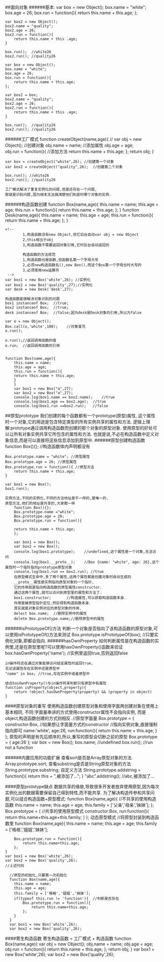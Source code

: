 ##面向对象
######基本:
    var box = new Object();
    box.name = "white";
    box.age = 26;
    box.run = function(){
    	return this.name + this.age;
    };

    var box2 = new Object();
    box2.name = "quality";
    box2.age = 26;
    box2.run = function(){
    	return this.name + this .age;
    }

    box.run();  //white26
    box2.run();	//quality26

    var box = new Object();
    box.name = "white";
    box.age = 26;
    box.run = function(){
    	return this.name + this.age;
    };

    var box2 = box;
    box2.name = "quality";
    box2.age = 26;
    box2.run = function(){
    	return this.name + this .age;
    }

    box.run();  //quality26
    box2.run();	//quality26
######工厂模式
    function createObject(name,age){  //
    	var obj = new Object();					//创建对象
    	obj.name = name;		//添加属性
    	obj.age = age;			
    	obj.run = function(){		//添加方法
    		return this.name + this.age;
    	};
    	return obj;
    }

    var box = createObject("white",26); //创建第一个对象
    var box2 = createObject("quality",26);  //创建第二个对象

    box.run(); //white26   
    box2.run(); //quality26

    工厂模式解决了重复实例化的问题,但是还存在一个问题,
    那就是识别问题,因为根本无法搞清楚他们到底时哪个对象的实例.
######构造函数创建
    function Box(name,age){
    	this.name = name;
    	this.age = age;
    	this.run = function(){
				return this.name + this.age;
    	};
    }
    function Desk(name,age){
    	this.name = name;
    	this.age = age;
    	this.run = function(){
				return this.name + this.age;
    	};
    }

    <!-- 
			1,构造函数没有new Object,但它后台自动var obj = new Object
			2,this相当于obj
			3,构造函数不需要返回对象引用,它时后台自动返回的
			
			构造函数的方法规范
			1,构造函数也是函数,但函数名第一个字母大写
			2,必须new构造函数名(),new Box(),而这个Box第一个字母也时大写的
			3,必须使用new运算符
     -->
    var box1 = new Box('white',26); //实例化
    var box2 = new Box('quality',27);//实例化
    var desk = new Desk('desk',27);

    构造函数能够解决对象识别的问题
    box1 instanceof Box;  //true;
    box2 instanceof Box;  //true;
    desk instanceof Box;  //false;因为desk是Desk对象的引用,所以为false

    var o = new Object();
    Box.call(o,'white',100);	//对象冒充
    o.run();

    o.run();//返回调用函数的值
    o.run;  //返回调用函数的引用


    function Box(name,age){
		this.name = name;
		this.age = age;
		this.run = function(){
		return this.name + this.age;
		}
		}
		var box1 = new Box("a",27);
		var box2 = new Box("a",27);
		console.log(box1.name == box2.name); 	//true
		console.log(box1.age == box2.age); 	//true
		console.log(box1.run ==box2.run); 	//false

##原型prototype
    我们创建的每个函数都有一个prototype(原型)属性,
    这个属性时一个对象,它的用途是包含特定类型的所有实例共享的属性和方法.
    逻辑上理解:prototype通过调用构造函数而创建的那个对象的原型对象.
    使用原型的好处可以让所有对象实例共享它所包含的属性和方法.
    也就是说,不必在构造函数中定义对象信息,而是可以直接将这些信息添加到原型中.
######原型创建构造函数
    function Box(){};  //构造函数体内声明都没有

    Box.prototype.name = "white"; //原型属性
    Box.prototype.age = 26; //原型属性
    Box.prototype.run = function(){	//原型方法
    	return this.name + this.age;
    }

    var box1 = new Box();
    box1.run();

    实例方法,不同的实例化,不同的方法地址是不一样的,是唯一的.
    原型方法,他们的地址是共享的,大家都一样
		function Box(){};
		Box.prototype.name ="white";
		Box.prototype.age = 26;
		Box.prototype.run = function(){

		return this.name + this.age;
		};

		var box1 = new Box();
		var box2 = new Box();
		console.log(box1.prototype); 	//undefined,这个属性是一个对象,无法访问
		console.log(box1.__proto__);	//Box {name: "white", age: 26},这个属性时一个指针指向prototype原型对象
		console.log(box1.run == box2.run); //true
		在原型模式生命中,多了两个属性,这两个属性都是创建对象时自动生成的
		__proto__属性是实例指向原型对象的一个指针,
		它的作用就是指向构造函数的原型属性constructor.
		通过这两个属性,就可以访问到原型里的属性和方法了.
		box1.constructor;		//构造属性,可以获取构造函数本身.
		作用是被原型指针定位,然后得到构造函数本身.
		其实就是对象实例对应的原型对象的作用.
		delect box.name;  //删除实例中的属性
		delete Box.prototype.name;//删除原型中的属性


######isPrototypeOf()方法
    判断一个对象是否指向了该构造函数的原型对象,可以使用isPrototypeOf()方法来测试
    Box.prototype.isPrototypeOf(box);  //只要实例化对象,即都会指向.
######hasOwnProperty
    如何判断属性是在构造函数的实例里,还是在原型里呢?可以使用hasOwnProperty()函数来验证
    box.hasOwnProperty('name'); //实例里返回true,否则返回false

    in操作符还在通过对象能够访问给定属性时返回true,
    无论该属性存在实例中还是原型中
    "name" in box; //true,存在实例中或者原型中

    结合hasOwnProperty()与in操作符来判断只有原型中有属性
    function isProperty(object,property){
    	return !object.hasOwnProperty(property) && (property in object)
    }

####原型对象的重写
    使用构造函数创建原型对象和使用字面两创建对象在使用上基本相同,
    不同:字面量串讲的方式使用constructor属性不会指向实例,
    而是object,构造函数创建的方式则相反.
    //原型字面量
    Box.prototype = {
    	constructor:Box,		//如果想让字面量方式的constructor
  												//指向实例对象,直接强制指向即可
			name:'white',
			age:26,
			run:function(){
				return this.name + this.age;
			}
    };
    原型的声明是有先后顺序的,所以,重写的原型会切断之前的原型
    Box.prototype = {
    	age:26
    };
    var box = new Box();
    box.name;		//undefined
    box.run();	//run not a function

######内置应用的功能扩展
    查看sort是否是Array原型对象的方法.
    Array.prototype.sort;
    查看substring是否是String原型对象的方法
    String.prototype.substring;
    自定义方法
    String.prototype.addstring = function(){
    	return this + ",被添加了...";
    }
		"abc".addstring(); //abc,被添加了...

####原型prototype缺点
    数据共享的缘故,导致很多开发者放弃使用原型,因为每次
    实例化出的数据需要保留自己得到特性,而不能共享.
    为了解决构造传参和共享问题,可以组合构造函数+原型模式:
    function Box(name,age){		//不共享的使用构造函数
    	this.name = name;
    	this.age = age;
    	this.family = ['父亲','母亲','妹妹'];
    };
    Box.prototype = {	//共享的使用原型模式
    	constructor:Box,
    	run:function(){
    		return this.name+this.age+this.family;
    	}
    };
    动态原型模式
    //将原型封装到构造函数里
    function Box(name,age){
    	this.name = name;
    	this.age = age;
    	this.family = ['格格','姐姐','妹妹'];

    	Box.prototype.run = function(){
    		return this.name+this.age;
    	};
    }
    var box1 = new Box('white',26);
    var box2 = new Box('quality',26);
    //上述代码

	  //原型的初始化,只要第一次初始化
	  function Box(name,age){
	  	this.name = name;
	  	this.age = age;
	  	this.family = ['格格','姐姐','妹妹'];
	    if(typeof this.run != 'function'){  //判断是否存在
	    	Box.prototype.run = function(){
	  			return this.name+this.age;
  			};
	    }
	  }
	  var box1 = new Box('white',26);
	  var box2 = new Box('quality',26);
####寄生构造函数
    寄生构造函数 = 工厂模式 + 构造函数
    function Box(name,age){
    	var obj = new Object();
    	obj.name = name;
    	obj.age = age;
    	obj.run = function(){
    		return this.name + this.age;
    	};
    	return obj;
    }
    var box1 = new Box('white',26);
    var box2 = new Box('quality',26);